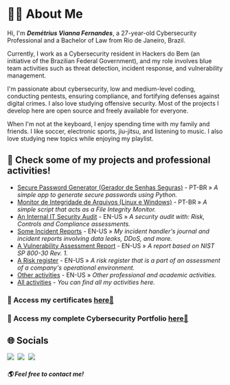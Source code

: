 # 👨‍💻 About Me
Hi, I'm ***Demétrius Vianna Fernandes***, a 27-year-old Cybersecurity Professional and a Bachelor of Law from Rio de Janeiro, Brazil. 


Currently, I work as a Cybersecurity resident in Hackers do Bem (an initiative of the Brazilian Federal Government), and my role involves blue team activities such as threat detection, incident response, and vulnerability management. 

I'm passionate about cybersecurity, low and medium-level coding, conducting pentests, ensuring compliance, and fortifying defenses against digital crimes. I also love studying offensive security. 
Most of the projects I develop here are open source and freely available for everyone.

When I'm not at the keyboard, I enjoy spending time with my family and friends. I like soccer, electronic sports, jiu-jitsu, and listening to music. I also love studying new topics while enjoying my playlist.

## 📝 Check some of my projects and professional activities!

- [Secure Password Generator (Gerador de Senhas Seguras)](https://github.com/cyberdemetrius/gerador_de_senhas) - PT-BR » *A simple app to generate secure passwords using Python.*
- [Monitor de Integridade de Arquivos (Linux e Windows)](https://github.com/cyberdemetrius/scriptmonit) - PT-BR » *A simple script that acts as a File Integrity Monitor.*
- [An Internal IT Security Audit](https://drive.google.com/file/d/1FryTPqUCQ-AZlPYwl4zfcGG1iL-08H02/view?usp=sharing) - EN-US » *A security audit with: Risk, Controls and Compliance assessments.*
- [Some Incident Reports](https://drive.google.com/drive/folders/1E6i21XkeQrVu8U3tZfcu9dSiOeNfYtVU?usp=sharing) - EN-US » *My incident handler's journal and incident reports involving data leaks, DDoS, and more.*
- [A Vulnerability Assessment Report](https://drive.google.com/file/d/159lydUet5h-ntC26iafLxgrxtlpG_1jR/view?usp=sharing) - EN-US » *A report based on NIST SP 800-30 Rev. 1.*
- [A Risk register](https://drive.google.com/file/d/1J_HHADqWHfHA7zqPwPS8FjghRh0CsQyB/view?usp=sharing) - EN-US » *A risk register that is a part of an assessment of a company's operational environment.*
- [Other activities](https://drive.google.com/drive/folders/14xYv5HvMYZ-_xiYrQ7pn9Kp4o06nSkBb?usp=sharing) - EN-US » *Other professional and academic activities.*
- [All activities](https://drive.google.com/drive/folders/1euuPABtWflg5xyehLKxO_ZZA-2U6_v91?usp=sharing) - *You can find all my activities here.*

### 📌 Access my certificates [here🔗](https://drive.google.com/drive/folders/1kMVdyl8Q7Nn7gnj4aYs0l5P1UYL3Dd6y?usp=sharing)

### 📌 Access my complete Cybersecurity Portfolio [here🔗](https://github.com/cyberdemetrius/demetriusportfolio)

## 🌐 Socials

<!-- Socials -->
<kbd>
  <a href="https://www.linkedin.com/in/demetrius-vianna-fernandes/" title="LinkedIn: Demétrius Fernandes"><img src="https://img.shields.io/badge/-Demétrius Fernandes-0072b1?style=flat&logo=Linkedin&logoColor=white" /></a>
  <a href="https://www.instagram.com/demetrius.vf/" title="Instagram: demetrius.vf"><img src="https://img.shields.io/badge/demetrius.vf-c13584?&style=flat-square&logo=instagram&logoColor=white" /></a>
  <a href="mailto:demetriusvf@gmail.com?subject=Olá" title="E-mail me:"><img src="https://img.shields.io/badge/demetriusvf@gmail.com-bb001b?&style=flat-square&logo=gmail&logoColor=white" /></a>
  </kbd> 
  
  ##### 🌎 *Feel free to contact me!*
